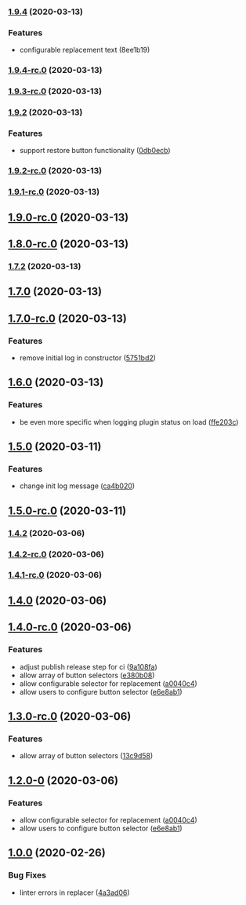 ### [1.9.4](https://github.com/pbredenberg/hammer-time-text-replacer/compare/v1.9.4-rc.0...v1.9.4) (2020-03-13)

### Features

* configurable replacement text (8ee1b19)

### [1.9.4-rc.0](https://github.com/pbredenberg/hammer-time-text-replacer/compare/v1.10.0-rc.0...v1.9.4-rc.0) (2020-03-13)

### [1.9.3-rc.0](https://github.com/pbredenberg/hammer-time-text-replacer/compare/v1.9.2...v1.9.3-rc.0) (2020-03-13)

### [1.9.2](https://github.com/pbredenberg/hammer-time-text-replacer/compare/1.9.2-rc.0...1.9.2) (2020-03-13)

### Features

* support restore button functionality ([0db0ecb](https://github.com/pbredenberg/hammer-time-text-replacer/commit/0db0ecb59e3700291b1cef120c36a58181fa5e2f))

### [1.9.2-rc.0](https://github.com/pbredenberg/hammer-time-text-replacer/compare/1.9.1-rc.0...1.9.2-rc.0) (2020-03-13)

### [1.9.1-rc.0](https://github.com/pbredenberg/hammer-time-text-replacer/compare/1.10.0-rc.0...1.9.1-rc.0) (2020-03-13)

## [1.9.0-rc.0](https://github.com/pbredenberg/hammer-time-text-replacer/compare/v1.7.2...v1.9.0-rc.0) (2020-03-13)

## [1.8.0-rc.0](https://github.com/pbredenberg/hammer-time-text-replacer/compare/v1.7.2...v1.8.0-rc.0) (2020-03-13)

### [1.7.2](https://github.com/pbredenberg/hammer-time-text-replacer/compare/v1.7.0...v1.7.2) (2020-03-13)

## [1.7.0](https://github.com/pbredenberg/hammer-time-text-replacer/compare/v1.7.0-rc.0...v1.7.0) (2020-03-13)

## [1.7.0-rc.0](https://github.com/pbredenberg/hammer-time-text-replacer/compare/v1.6.0...v1.7.0-rc.0) (2020-03-13)


### Features

* remove initial log in constructor ([5751bd2](https://github.com/pbredenberg/hammer-time-text-replacer/commit/5751bd27231c64b8b678e58c14f054174942c0fe))

## [1.6.0](https://github.com/pbredenberg/hammer-time-text-replacer/compare/v1.5.0...v1.6.0) (2020-03-13)


### Features

* be even more specific when logging plugin status on load ([ffe203c](https://github.com/pbredenberg/hammer-time-text-replacer/commit/ffe203c45343227a162269b6840993ef4b6da35f))

## [1.5.0](https://github.com/pbredenberg/hammer-time-text-replacer/compare/v1.5.0-rc.0...v1.5.0) (2020-03-11)


### Features

* change init log message ([ca4b020](https://github.com/pbredenberg/hammer-time-text-replacer/commit/ca4b0206136745c7ed749ce4bd1ec9406613d12a))

## [1.5.0-rc.0](https://github.com/pbredenberg/hammer-time-text-replacer/compare/v1.4.2...v1.5.0-rc.0) (2020-03-11)

### [1.4.2](https://github.com/pbredenberg/hammer-time-text-replacer/compare/v1.4.2-rc.0...v1.4.2) (2020-03-06)

### [1.4.2-rc.0](https://github.com/pbredenberg/hammer-time-text-replacer/compare/v1.4.1-rc.0...v1.4.2-rc.0) (2020-03-06)

### [1.4.1-rc.0](https://github.com/pbredenberg/hammer-time-text-replacer/compare/v1.4.0...v1.4.1-rc.0) (2020-03-06)

## [1.4.0](https://github.com/pbredenberg/hammer-time-text-replacer/compare/v1.4.0-rc.0...v1.4.0) (2020-03-06)

## [1.4.0-rc.0](https://github.com/pbredenberg/hammer-time-text-replacer/compare/v1.0.0...v1.4.0-rc.0) (2020-03-06)


### Features

* adjust publish release step for ci ([9a108fa](https://github.com/pbredenberg/hammer-time-text-replacer/commit/9a108fa3e8ac11c4c1c5b5361cb324126fb85688))
* allow array of button selectors ([e380b08](https://github.com/pbredenberg/hammer-time-text-replacer/commit/e380b08e88a329e5d0e65e5383926dbf10de95fe))
* allow configurable selector for replacement ([a0040c4](https://github.com/pbredenberg/hammer-time-text-replacer/commit/a0040c450633a92a43808d687835e7ee85efdd20))
* allow users to configure button selector ([e6e8ab1](https://github.com/pbredenberg/hammer-time-text-replacer/commit/e6e8ab19f8268bca712045fc69cec18ec040a47d))

## [1.3.0-rc.0](https://github.com/pbredenberg/hammer-time-text-replacer/compare/1.2.0-0...1.3.0-rc.0) (2020-03-06)


### Features

* allow array of button selectors ([13c9d58](https://github.com/pbredenberg/hammer-time-text-replacer/commit/13c9d588ae906a9b3aee2728db7a637c2ddb94ae))

## [1.2.0-0](https://github.com/pbredenberg/hammer-time-text-replacer/compare/v1.0.0...1.2.0-0) (2020-03-06)


### Features

* allow configurable selector for replacement ([a0040c4](https://github.com/pbredenberg/hammer-time-text-replacer/commit/a0040c450633a92a43808d687835e7ee85efdd20))
* allow users to configure button selector ([e6e8ab1](https://github.com/pbredenberg/hammer-time-text-replacer/commit/e6e8ab19f8268bca712045fc69cec18ec040a47d))

## [1.0.0](https://github.com/pbredenberg/hammer-time-text-replacer/compare/4a3ad061eccbd1b87379e397365bdda367d22a0b...v1.0.0) (2020-02-26)


### Bug Fixes

* linter errors in replacer ([4a3ad06](https://github.com/pbredenberg/hammer-time-text-replacer/commit/4a3ad061eccbd1b87379e397365bdda367d22a0b))

